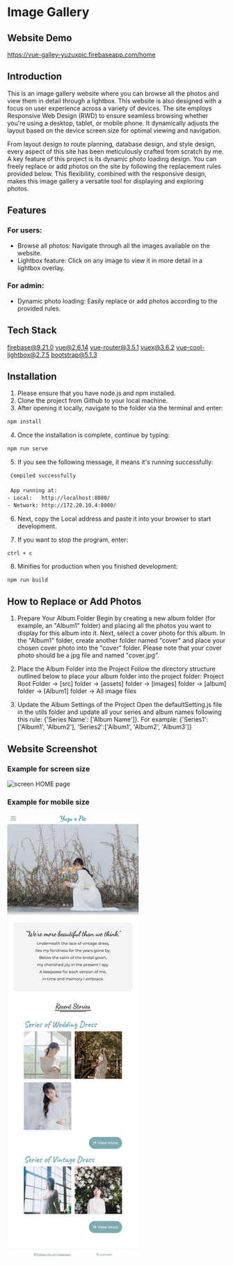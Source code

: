 # Image Gallery

## Website Demo

https://vue-galley-yuzuxpic.firebaseapp.com/home

## Introduction

This is an image gallery website where you can browse all the photos and view them in detail through a lightbox. This website is also designed with a focus on user experience across a variety of devices. The site employs Responsive Web Design (RWD) to ensure seamless browsing whether you're using a desktop, tablet, or mobile phone. It dynamically adjusts the layout based on the device screen size for optimal viewing and navigation.

From layout design to route planning, database design, and style design, every aspect of this site has been meticulously crafted from scratch by me. A key feature of this project is its dynamic photo loading design. You can freely replace or add photos on the site by following the replacement rules provided below. This flexibility, combined with the responsive design, makes this image gallery a versatile tool for displaying and exploring photos.

## Features

### For users:

- Browse all photos: Navigate through all the images available on the website.
- Lightbox feature: Click on any image to view it in more detail in a lightbox overlay.

### For admin:

- Dynamic photo loading: Easily replace or add photos according to the provided rules.

## Tech Stack

firebase@9.21.0
vue@2.6.14
vue-router@3.5.1
vuex@3.6.2
vue-cool-lightbox@2.7.5
bootstrap@5.1.3

## Installation

1. Please ensure that you have node.js and npm installed.
2. Clone the project from Github to your local machine.
3. After opening it locally, navigate to the folder via the terminal and enter:

```bash
npm install
```

4. Once the installation is complete, continue by typing:

```bash
npm run serve
```

5. If you see the following message, it means it's running successfully:

```bash
 Compiled successfully

 App running at:
- Local:   http://localhost:8080/
- Network: http://172.20.10.4:8080/
```

6. Next, copy the Local address and paste it into your browser to start development.

7. If you want to stop the program, enter:

```bash
ctrl + c
```

8. Minifies for production when you finished development:

```
npm run build
```

## How to Replace or Add Photos

1. Prepare Your Album Folder
   Begin by creating a new album folder (for example, an "Album1" folder) and placing all the photos you want to display for this album into it. Next, select a cover photo for this album. In the "Album1" folder, create another folder named "cover" and place your chosen cover photo into the "cover" folder. Please note that your cover photo should be a jpg file and named "cover.jpg".

2. Place the Album Folder into the Project
   Follow the directory structure outlined below to place your album folder into the project folder:
   Project Root Folder -> [src] folder -> [assets] folder -> [images] folder -> [album] folder -> [Album1] folder -> All image files

3. Update the Album Settings of the Project
   Open the defaultSetting.js file in the utils folder and update all your series and album names following this rule: {'Series Name': ['Album Name']}.
   For example: {'Series1':['Album1', 'Album2'], 'Series2':['Album1', 'Album2', 'Album3']}

## Website Screenshot

### Example for screen size

![screen HOME page](https://github.com/YuZih/Image-Gallery/blob/main/src/assets/images/others/screenshot/forScreen/1_Home.png)

### Example for mobile size

![mobile HOME page](https://github.com/YuZih/Image-Gallery/blob/main/src/assets/images/others/screenshot/forMobile/1_home.png)
